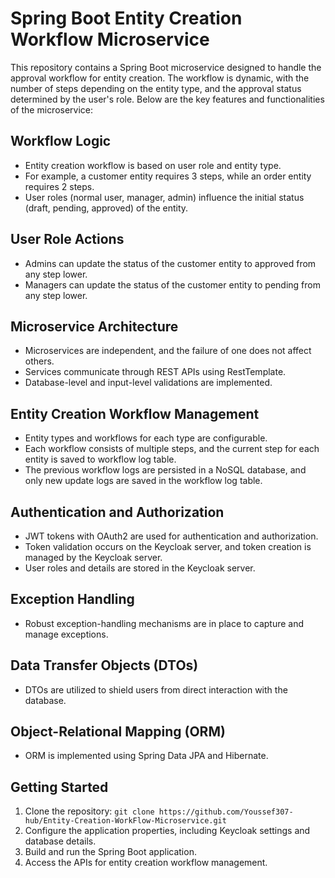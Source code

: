 # Spring Boot Entity Creation Workflow Microservice

This repository contains a Spring Boot microservice designed to handle the approval workflow for entity creation. The workflow is dynamic, with the number of steps depending on the entity type, and the approval status determined by the user's role. Below are the key features and functionalities of the microservice:

## Workflow Logic
- Entity creation workflow is based on user role and entity type.
- For example, a customer entity requires 3 steps, while an order entity requires 2 steps.
- User roles (normal user, manager, admin) influence the initial status (draft, pending, approved) of the entity.

## User Role Actions
- Admins can update the status of the customer entity to approved from any step lower.
- Managers can update the status of the customer entity to pending from any step lower.

## Microservice Architecture
- Microservices are independent, and the failure of one does not affect others.
- Services communicate through REST APIs using RestTemplate.
- Database-level and input-level validations are implemented.

## Entity Creation Workflow Management
- Entity types and workflows for each type are configurable.
- Each workflow consists of multiple steps, and the current step for each entity is saved to workflow log table.
- The previous workflow logs are persisted in a NoSQL database, and only new update logs are saved in the workflow log table.

## Authentication and Authorization
- JWT tokens with OAuth2 are used for authentication and authorization.
- Token validation occurs on the Keycloak server, and token creation is managed by the Keycloak server.
- User roles and details are stored in the Keycloak server.

## Exception Handling
- Robust exception-handling mechanisms are in place to capture and manage exceptions.

## Data Transfer Objects (DTOs)
- DTOs are utilized to shield users from direct interaction with the database.

## Object-Relational Mapping (ORM)
- ORM is implemented using Spring Data JPA and Hibernate.

## Getting Started
1. Clone the repository: `git clone https://github.com/Youssef307-hub/Entity-Creation-WorkFlow-Microservice.git`
2. Configure the application properties, including Keycloak settings and database details.
3. Build and run the Spring Boot application.
4. Access the APIs for entity creation workflow management.

